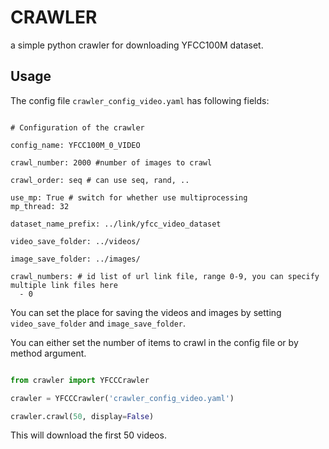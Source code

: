 CRAWLER
=======

a simple python crawler for downloading YFCC100M dataset.


## Usage

The config file `crawler_config_video.yaml` has following fields:

```

# Configuration of the crawler

config_name: YFCC100M_0_VIDEO

crawl_number: 2000 #number of images to crawl

crawl_order: seq # can use seq, rand, ..

use_mp: True # switch for whether use multiprocessing
mp_thread: 32

dataset_name_prefix: ../link/yfcc_video_dataset

video_save_folder: ../videos/

image_save_folder: ../images/

crawl_numbers: # id list of url link file, range 0-9, you can specify multiple link files here
  - 0

```

You can set the place for saving the videos and images by setting `video_save_folder` and `image_save_folder`.

You can either set the number of items to crawl in the config file or by method argument.

```python

from crawler import YFCCCrawler

crawler = YFCCCrawler('crawler_config_video.yaml')

crawler.crawl(50, display=False)

```

This will download the first 50 videos.
